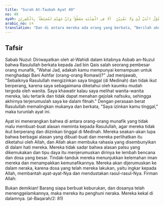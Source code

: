 ```yaml
---
title: "Surah At-Taubah Ayat 49"
no: 49
ayah: وَمِنْهُمْ مَّنْ يَّقُوْلُ ائْذَنْ لِّيْ وَلَا تَفْتِنِّيْۗ  اَلَا فِى الْفِتْنَةِ سَقَطُوْاۗ وَاِنَّ جَهَنَّمَ لَمُحِيْطَةٌ ۢ بِالْكٰفِرِيْنَ 
arabic_no: ٤٩
translation: "Dan di antara mereka ada orang yang berkata, “Berilah aku izin (tidak pergi berperang) dan janganlah engkau (Muhammad) menjadikan aku terjerumus ke dalam fitnah.” Ketahuilah, bahwa mereka telah terjerumus ke dalam fitnah. Dan sungguh, Jahanam meliputi orang-orang yang kafir."
---
```


## Tafsir

Sabab Nuzul: Diriwayatkan oleh al-Wahidi dalam kitabnya Asbab an-Nuzul bahwa Rasulullah berkata kepada Jad bin Qais salah seorang pembesar orang munafik, "Wahai Jad, adakah kamu mempunyai kemampuan untuk menghadapi Bani Ashfar (orang-orang Romawi)?" Jad menjawab, "Sebaiknya Rasulullah mengizinkan saya tinggal (di Medinah) dan tidak ikut berperang, karena saya sebagaimana diketahui oleh kaumku mudah tergoda oleh wanita. Saya khawatir kalau saya melihat wanita-wanita mereka, lalu tertarik dan tidak dapat menahan gejolak nafsuku, sehingga akhirnya terjerumuslah saya ke dalam fitnah." Dengan perasaan berat Rasulullah memalingkan mukanya dan berkata, "Saya izinkan kamu tinggal," maka turunlah ayat ini. 

Ayat ini menerangkan bahwa di antara orang-orang munafik yang tidak malu membuat-buat alasan meminta kepada Rasulullah, agar mereka tidak ikut berperang dan diizinkan tinggal di Medinah. Mereka seakan-akan lupa bahwa berbagai alasan yang dibuat-buat dan mereka perlihatkan itu diketahui oleh Allah, dan Allah akan membuka rahasia yang disembunyikan di dalam hati mereka. Mereka tidak sadar bahwa alasan palsu yang dikemukakan dan tipu daya itu menjerumuskan dirinya ke lembah bencana dan dosa yang besar. Tindak-tanduk mereka menunjukkan kelemahan iman mereka dan menampakkan kemunafikannya. Mereka akan dijerumuskan ke dalam neraka, karena dosa yang telah mereka lakukan, yaitu ingkar kepada Allah, membantah ayat-ayat-Nya dan mendustakan rasul-rasul-Nya. Firman Allah:

Bukan demikian! Barang siapa berbuat keburukan, dan dosanya telah menenggelamkannya, maka mereka itu penghuni neraka. Mereka kekal di dalamnya. (al-Baqarah/2: 81)